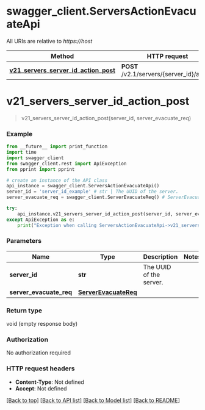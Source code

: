 # swagger_client.ServersActionEvacuateApi

All URIs are relative to *https://host*

Method | HTTP request | Description
------------- | ------------- | -------------
[**v21_servers_server_id_action_post**](ServersActionEvacuateApi.md#v21_servers_server_id_action_post) | **POST** /v2.1/servers/{server_id}/action | 


# **v21_servers_server_id_action_post**
> v21_servers_server_id_action_post(server_id, server_evacuate_req)



### Example
```python
from __future__ import print_function
import time
import swagger_client
from swagger_client.rest import ApiException
from pprint import pprint

# create an instance of the API class
api_instance = swagger_client.ServersActionEvacuateApi()
server_id = 'server_id_example' # str | The UUID of the server. 
server_evacuate_req = swagger_client.ServerEvacuateReq() # ServerEvacuateReq | 

try:
    api_instance.v21_servers_server_id_action_post(server_id, server_evacuate_req)
except ApiException as e:
    print("Exception when calling ServersActionEvacuateApi->v21_servers_server_id_action_post: %s\n" % e)
```

### Parameters

Name | Type | Description  | Notes
------------- | ------------- | ------------- | -------------
 **server_id** | **str**| The UUID of the server.  | 
 **server_evacuate_req** | [**ServerEvacuateReq**](ServerEvacuateReq.md)|  | 

### Return type

void (empty response body)

### Authorization

No authorization required

### HTTP request headers

 - **Content-Type**: Not defined
 - **Accept**: Not defined

[[Back to top]](#) [[Back to API list]](../README.md#documentation-for-api-endpoints) [[Back to Model list]](../README.md#documentation-for-models) [[Back to README]](../README.md)

